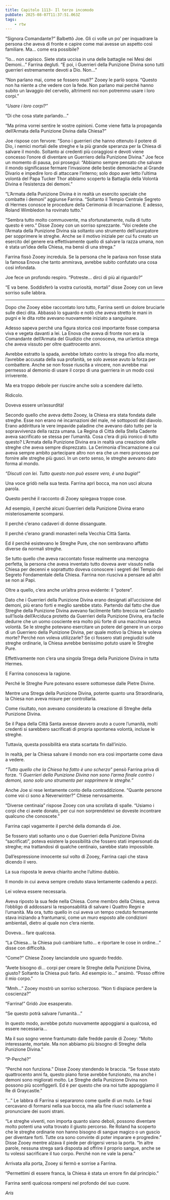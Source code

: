 ```yaml
---
title: Capitolo 1113- Il terzo incomodo
pubDate: 2025-08-07T11:37:51.063Z
tags:
    - rtw
---
```





















“Signora Comandante?” Balbettò Joe. Gli ci volle un po’ per inquadrare la persona che aveva di fronte e capire come mai avesse un aspetto così familiare. Ma... come era possibile?






“Io... non capisco. Siete stata uccisa in una delle battaglie nei Mesi dei Demoni...” Farrina deglutì. “E poi, i Guerrieri della Punizione Divina sono tutti guerrieri estremamente devoti a Dio. Non...”






“Non parlano mai, come se fossero muti?” Zooey le parlò sopra. “Questo non ha niente a che vedere con la fede. Non parlano mai perché hanno subito un lavaggio del cervello, altrimenti noi non potremmo usare i loro corpi.”






<em>“Usare i loro corpi?”</em>






“Di che cosa state parlando...”






“Ma prima vorrei sentire le vostre opinioni. Come viene fatta la propaganda dell’Armata della Punizione Divina dalla Chiesa?”






Joe rispose con fervore: “Sono i guerrieri che hanno ottenuto il potere di Dio, i nemici mortali delle streghe e la più grande speranza per la Chiesa di salvare il mondo. Soltanto ai credenti più coraggiosi e devoti viene concesso l’onore di diventare un Guerriero della Punizione Divina.” Joe fece un momento di pausa, poi proseguì: “Abbiamo sempre pensato che salvare il mondo significasse fermare l’invasione delle bestie demoniache al Grande Divario e impedire loro di attaccare l’interno; solo dopo aver letto l’ultima volontà del Papa Tucker Thor abbiamo scoperto la Battaglia della Volontà Divina e l’esistenza dei demoni.”






“L’Armata della Punizione Divina è in realtà un esercito speciale che combatte i demoni” aggiunse Farrina. “Soltanto il Tempio Centrale Segreto di Hermes conosce le procedure della Cerimonia di Incarnazione. E adesso, Roland Wimbledon ha rovinato tutto.”






“Sembra tutto molto commuovente, ma sfortunatamente, nulla di tutto questo è vero.” Disse Zooey con un sorriso sprezzante. “Voi credete che l’Armata della Punizione Divina sia soltanto uno strumento dell’usurpatore per sopprimere le streghe. Anche se il motivo iniziale per cui fu creato un esercito del genere era effettivamente quello di salvare la razza umana, non è stata un’idea della Chiesa, ma bensì di una strega.”






Farrina fissò Zooey incredula. Se la persona che le parlava non fosse stata la famosa Enova che tanto ammirava, avrebbe subito confutato una cosa così infondata.






Joe fece un profondo respiro. “Potreste... dirci di più al riguardo?”






“E va bene. Soddisferò la vostra curiosità, mortali” disse Zooey con un lieve sorriso sulle labbra.






***






Dopo che Zooey ebbe raccontato loro tutto, Farrina sentì un dolore bruciarle sulle dieci dita. Abbassò lo sguardo e notò che aveva stretto le mani in pugni e le dita rotte avevano nuovamente iniziato a sanguinare.






Adesso sapeva perché una figura storica così importante fosse comparsa viva e vegeta davanti a lei. La Enova che aveva di fronte non era la Comandante dell’Armata del Giudizio che conosceva, ma un’antica strega che aveva vissuto per oltre quattrocento anni.






Avrebbe estratto la spada, avrebbe lottato contro la strega fino alla morte, l’avrebbe accusata della sua profanità, se solo avesse avuto la forza per combattere. Anche se non fosse riuscita a vincere, non avrebbe mai permesso al demonio di usare il corpo di una guerriera in un modo così irriverente.






Ma era troppo debole per riuscire anche solo a scendere dal letto.






Ridicolo.






Doveva essere un’assurdità!






Secondo quello che aveva detto Zooey, la Chiesa era stata fondata dalle streghe. Esse non erano né incarnazioni del male, né sottoposti del diavolo. Erano addirittura le vere impavide paladine che avevano dato tutto per la sopravvivenza della razza umana. La Regina di Città della Stella Cadente aveva sacrificato se stessa per l’umanità. Cosa c’era di più ironico di tutto questo? L’Armata della Punizione Divina era in realtà una creazione delle streghe che aveva sempre disprezzato. La Cerimonia d’Incarnazione a cui aveva sempre ambito partecipare altro non era che un mero processo per fornire alle streghe più gusci. In un certo senso, le streghe avevano dato forma al mondo.






<em>“Discuti con lei. Tutto questo non può essere vero, è una bugia!”</em>






Una voce gridò nella sua testa. Farrina aprì bocca, ma non uscì alcuna parola.






Questo perché il racconto di Zooey spiegava troppe cose.






Ad esempio, il perché alcuni Guerrieri della Punizione Divina erano misteriosamente scomparsi.






Il perché c’erano cadaveri di donne dissanguate.






Il perché c’erano grandi monasteri nella Vecchia Città Santa.






Ed il perché esistevano le Streghe Pure, che non sembravano affatto diverse da normali streghe.






Se tutto quello che aveva raccontato fosse realmente una menzogna perfetta, la persona che aveva inventato tutto doveva aver vissuto nella Chiesa per decenni e soprattutto doveva conoscere i segreti del Tempio del Segreto Fondamentale della Chiesa. Farrina non riusciva a pensare ad altri se non ai Papi.






Oltre a quello, c’era anche un’altra prova evidente: il “potere”.






Dato che i Guerrieri della Punizione Divina erano designati all’uccisione del demoni, più erano forti e meglio sarebbe stato. Partendo dal fatto che due Streghe della Punizione Divina avevano facilmente fatto breccia nel Castello sull’Isola dell’Arciduca protetto da Guerrieri della Punizione Divina, era facile dedurre che un uomo cosciente era molto più forte di una macchina senza volontà. Se le streghe potevano esercitare un potere del genere in un corpo di un Guerriero della Punizione Divina, per quale motivo la Chiesa le voleva morte? Perché non voleva utilizzarle? Se ci fossero stati pregiudizi sulle streghe ordinarie, la Chiesa avrebbe benissimo potuto usare le Streghe Pure.






Effettivamente non c’era una singola Strega della Punizione Divina in tutta Hermes.






E Farrina conosceva la ragione.






Perché le Streghe Pure potevano essere sottomesse dalle Pietre Divine.






Mentre una Strega della Punizione Divina, potente quanto una Straordinaria, la Chiesa non aveva misure per controllarla.






Come risultato, non avevano considerato la creazione di Streghe della Punizione Divina.






Se il Papa della Città Santa avesse davvero avuto a cuore l’umanità, molti credenti si sarebbero sacrificati di propria spontanea volontà, incluse le streghe.






Tuttavia, questa possibilità era stata scartata fin dall’inizio.






In realtà, per la Chiesa salvare il mondo non era così importante come dava a vedere.






<em>“Tutto quello che la Chiesa ha fatto è uno scherzo” </em>pensò Farrina priva di forze. <em>“I Guerrieri della Punizione Divina non sono l’arma finale contro i demoni, sono solo uno strumento per sopprimere le streghe.”</em>






Anche Joe si rese lentamente conto della contraddizione. “Quante persone come voi ci sono a Neverwinter?” Chiese nervosamente.






“Diverse centinaia” rispose Zooey con una scrollata di spalle. “Usiamo i corpi che ci avete donato, per cui non sorprendetevi se doveste incontrare qualcuno che conoscete.”






Farrina capì vagamente il perché della domanda di Joe.






Se fossero stati soltanto uno o due Guerrieri della Punizione Divina “sacrificati”, poteva esistere la possibilità che fossero stati impersonati da streghe; ma trattandosi di qualche centinaio, sarebbe stato impossibile.






Dall’espressione innocente sul volto di Zooey, Farrina capì che stava dicendo il vero.






La sua risposta le aveva chiarito anche l’ultimo dubbio.






Il mondo in cui aveva sempre creduto stava lentamente cadendo a pezzi.






Lei voleva essere necessaria.






Aveva riposto la sua fede nella Chiesa. Come membro della Chiesa, aveva l’obbligo di addossarsi la responsabilità di salvare i Quattro Regni e l’umanità. Ma ora, tutto quello in cui aveva un tempo creduto fermamente stava iniziando a frantumarsi, come un muro esposto alle condizioni ambientali, dietro al quale non c’era niente.






Doveva... fare qualcosa.






“La Chiesa... la Chiesa può cambiare tutto... e riportare le cose in ordine...” disse con difficoltà.






“Come?” Chiese Zooey lanciandole uno sguardo freddo.






“Avete bisogno di... corpi per creare le Streghe della Punizione Divina, giusto? Soltanto la Chiesa può farlo. Ad esempio io...” ansimò. “Posso offrire il mio corpo.”






“Mmh...” Zooey mostrò un sorriso scherzoso. “Non ti dispiace perdere la coscienza?”






“Farrina!” Gridò Joe esasperato.






“Se questo potrà salvare l’umanità...”






In questo modo, avrebbe potuto nuovamente appoggiarsi a qualcosa, ed essere necessaria...






Ma il suo sogno venne frantumato dalle fredde parole di Zooey: “Molto interessante, mortale. Ma non abbiamo più bisogno di Streghe della Punizione Divina.”






“P-Perché?”






“Perché non funziona.” Disse Zooey stendendo le braccia. “Se fosse stato quattrocento anni fa, questo piano forse avrebbe funzionato, ma anche i demoni sono migliorati molto. Le Streghe della Punizione Divina non possono più sconfiggerli. Ed è per questo che ora noi tutte appoggiamo il Re di Graycastle.”






“...” Le labbra di Farrina si separarono come quelle di un muto. Le frasi cercavano di formarsi nella sua bocca, ma alla fine riuscì solamente a pronunciare dei suoni strani.






“Le streghe viventi, non importa quanto siano deboli, possono diventare molto potenti una volta trovato il giusto percorso. Re Roland ha scoperto che le streghe ordinarie non hanno bisogno di sangue magico o un guscio per diventare forti. Tutte ora sono convinte di poter imparare e progredire.” Disse Zooey mentre alzava il piede per dirigersi verso la porta. “In altre parole, nessuna strega sarà disposta ad offrire il proprio sangue, anche se tu volessi sacrificare il tuo corpo. Perché non ne vale la pena.”






Arrivata alla porta, Zooey si fermò e sorrise a Farrina.






“Permettimi di essere franca, la Chiesa è stata un errore fin dal principio.”






Farrina sentì qualcosa rompersi nel profondo del suo cuore.






<em>Aris</em>


                                


                                



